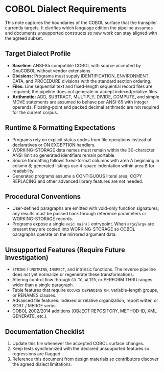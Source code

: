 # COBOL Dialect Requirements

This note captures the boundaries of the COBOL surface that the transpiler currently targets.
It clarifies which language edition the pipeline assumes and documents unsupported constructs
so new work can stay aligned with the agreed subset.

## Target Dialect Profile

- **Baseline:** ANSI-85 compatible COBOL with source accepted by GnuCOBOL without vendor
  extensions.
- **Divisions:** Programs must supply IDENTIFICATION, ENVIRONMENT, DATA, and PROCEDURE
  divisions with the standard section ordering.
- **Files:** Line sequential text and fixed-length sequential record files are required; the
  pipeline does not generate or accept indexed/relative files.
- **Arithmetic:** ADD, SUBTRACT, MULTIPLY, DIVIDE, COMPUTE, and simple MOVE statements are
  assumed to behave per ANSI-85 with integer operands. Floating-point and packed decimal
  arithmetic are not required for the current corpus.

## Runtime & Formatting Expectations

- Programs rely on explicit status codes from file operations instead of declaratives or ON
  EXCEPTION handlers.
- WORKING-STORAGE data names must remain within the 30-character ANSI limit so generated
  identifiers remain portable.
- Source formatting follows fixed-format columns with area A beginning in column 8; generated
  listings use 4-space indentation within area B for readability.
- Generated programs assume a CONTIGUOUS literal area; COPY REPLACING and other advanced
  library features are not needed.

## Procedural Conventions

- User-defined paragraphs are emitted with void-only function signatures; any results must be
  passed back through reference parameters or WORKING-STORAGE records.
- Programs expose a single `void main()` entrypoint. When `argc`/`argv` are present they are
  copied into WORKING-STORAGE so COBOL paragraphs operate on the mirrored argument data.

## Unsupported Features (Require Future Investigation)

- `STRING` / `UNSTRING`, `INSPECT`, and intrinsic functions. The reverse pipeline does not yet
  normalize or regenerate these transformations.
- Altering control flow through `GO TO`, `ALTER`, or PERFORM THRU ranges wider than a single
  paragraph.
- Table features that require `OCCURS DEPENDING ON`, variable-length groups, or RENAMES
  clauses.
- Advanced file features: indexed or relative organization, report writer, or SORT / MERGE
  verbs.
- COBOL 2002/2014 additions (OBJECT REPOSITORY, METHOD-ID, XML GENERATE, etc.).

## Documentation Checklist

1. Update this file whenever the accepted COBOL surface changes.
2. Keep tests synchronized with the declared unsupported features so regressions are flagged.
3. Reference this document from design materials so contributors discover the agreed dialect
   limitations.
